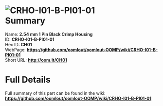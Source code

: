 
![CRHO-I01-B-PI01-01](https://github.com/oomlout/oomlout-OOMP/blob/master/parts/CRHO-I01-B-PI01-01/CRHO-I01-B-PI01-01_420.jpg)   
Summary
=================
  
Name: __2.54 mm 1 Pin Black Crimp Housing__    
ID: __CRHO-I01-B-PI01-01__   
Hex ID: __CH01__   
WebPage: __https://github.com/oomlout/oomlout-OOMP/wiki/CRHO-I01-B-PI01-01__   
Short URL: __http://oom.lt/CH01__   

Full Details
==========================
Full summary of this part can be found in the wiki:   
__https://github.com/oomlout/oomlout-OOMP/wiki/CRHO-I01-B-PI01-01__    

